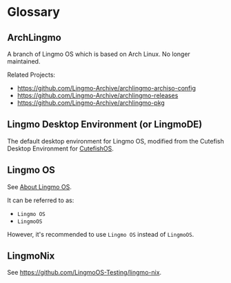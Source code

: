 # Glossary

## ArchLingmo
A branch of Lingmo OS which is based on Arch Linux. No longer maintained.

Related Projects:
- <https://github.com/Lingmo-Archive/archlingmo-archiso-config>
- <https://github.com/Lingmo-Archive/archlingmo-releases>
- <https://github.com/Lingmo-Archive/archlingmo-pkg>

## Lingmo Desktop Environment (or LingmoDE)
The default desktop environment for Lingmo OS, modified from the Cutefish Desktop Environment for [CutefishOS](https://github.com/cutefishos).

## Lingmo OS
See [About Lingmo OS](about).

It can be referred to as:
- `Lingmo OS`
- `LingmoOS`

However, it's recommended to use `Lingmo OS` instead of `LingmoOS`.

## LingmoNix
See <https://github.com/LingmoOS-Testing/lingmo-nix>.
